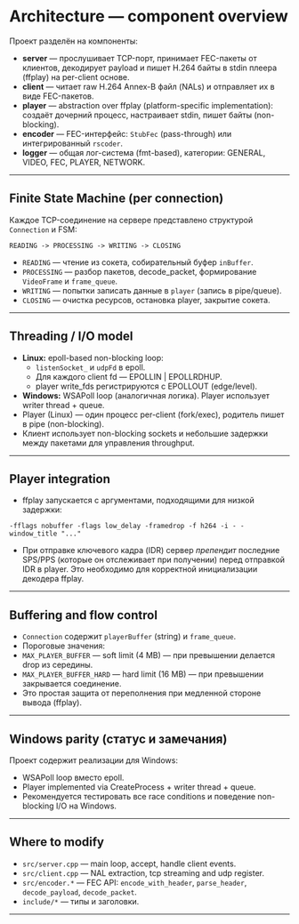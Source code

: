 # Architecture — component overview

Проект разделён на компоненты:

- **server** — прослушивает TCP-порт, принимает FEC-пакеты от клиентов, декодирует payload и пишет H.264 байты в stdin плеера (ffplay) на per-client основе.
- **client** — читает raw H.264 Annex-B файл (NALs) и отправляет их в виде FEC-пакетов.
- **player** — abstraction over ffplay (platform-specific implementation): создаёт дочерний процесс, настраивает stdin, пишет байты (non-blocking).
- **encoder** — FEC-интерфейс: `StubFec` (pass-through) или интегрированный `rscoder`.
- **logger** — общая лог-система (fmt-based), категории: GENERAL, VIDEO, FEC, PLAYER, NETWORK.

---

## Finite State Machine (per connection)

Каждое TCP-соединение на сервере представлено структурой `Connection` и FSM:

```
READING -> PROCESSING -> WRITING -> CLOSING
```

* `READING` — чтение из сокета, собирательный буфер `inBuffer`.
* `PROCESSING` — разбор пакетов, decode_packet, формирование `VideoFrame` и `frame_queue`.
* `WRITING` — попытки записать данные в `player` (запись в pipe/queue).
* `CLOSING` — очистка ресурсов, остановка player, закрытие сокета.

---

## Threading / I/O model

* **Linux:** epoll-based non-blocking loop:
  - `listenSocket_` и `udpFd` в epoll.
  - Для каждого client fd — EPOLLIN | EPOLLRDHUP.
  - player write_fds регистрируются с EPOLLOUT (edge/level).
* **Windows:** WSAPoll loop (аналогичная логика). Player использует writer thread + queue.
* Player (Linux) — один процесс per-client (fork/exec), родитель пишет в pipe (non-blocking).
* Клиент использует non-blocking sockets и небольшие задержки между пакетами для управления throughput.

---

## Player integration

* ffplay запускается с аргументами, подходящими для низкой задержки:

```
-fflags nobuffer -flags low_delay -framedrop -f h264 -i - -window_title "..."
```

* При отправке ключевого кадра (IDR) сервер *препендит* последние SPS/PPS (которые он отслеживает при получении) перед отправкой IDR в player. Это необходимо для корректной инициализации декодера ffplay.

---

## Buffering and flow control

* `Connection` содержит `playerBuffer` (string) и `frame_queue`.
* Пороговые значения:
* `MAX_PLAYER_BUFFER` — soft limit (4 MB) — при превышении делается drop из середины.
* `MAX_PLAYER_BUFFER_HARD` — hard limit (16 MB) — при превышении закрывается соединение.
* Это простая защита от переполнения при медленной стороне вывода (ffplay).

---

## Windows parity (статус и замечания)

Проект содержит реализации для Windows:
* WSAPoll loop вместо epoll.
* Player implemented via CreateProcess + writer thread + queue.
* Рекомендуется тестировать все race conditions и поведение non-blocking I/O на Windows.

---

## Where to modify

* `src/server.cpp` — main loop, accept, handle client events.
* `src/client.cpp` — NAL extraction, tcp streaming and udp register.
* `src/encoder.*`  — FEC API: `encode_with_header`, `parse_header`, `decode_payload`, `decode_packet`.
* `include/*` — типы и заголовки.

---
